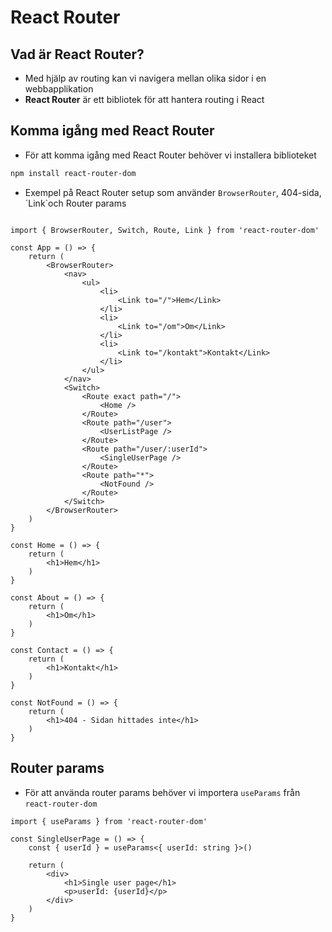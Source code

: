 # React Router

## Vad är React Router?

- Med hjälp av routing kan vi navigera mellan olika sidor i en webbapplikation
- **React Router** är ett bibliotek för att hantera routing i React

## Komma igång med React Router

- För att komma igång med React Router behöver vi installera biblioteket

```bash
npm install react-router-dom
```

- Exempel på React Router setup som använder `BrowserRouter`, 404-sida, ´Link`och Router params

```tsx

import { BrowserRouter, Switch, Route, Link } from 'react-router-dom'

const App = () => {
    return (
        <BrowserRouter>
            <nav>
                <ul>
                    <li>
                        <Link to="/">Hem</Link>
                    </li>
                    <li>
                        <Link to="/om">Om</Link>
                    </li>
                    <li>
                        <Link to="/kontakt">Kontakt</Link>
                    </li>
                </ul>
            </nav>
            <Switch>
                <Route exact path="/">
                    <Home />
                </Route>
                <Route path="/user">
                    <UserListPage />
                </Route>
                <Route path="/user/:userId">
                    <SingleUserPage />
                </Route>
                <Route path="*">
                    <NotFound />
                </Route>
            </Switch>
        </BrowserRouter>
    )
}

const Home = () => {
    return (
        <h1>Hem</h1>
    )
}

const About = () => {
    return (
        <h1>Om</h1>
    )
}

const Contact = () => {
    return (
        <h1>Kontakt</h1>
    )
}

const NotFound = () => {
    return (
        <h1>404 - Sidan hittades inte</h1>
    )
}

```

## Router params

- För att använda router params behöver vi importera `useParams` från `react-router-dom`

```tsx
import { useParams } from 'react-router-dom'

const SingleUserPage = () => {
    const { userId } = useParams<{ userId: string }>()

    return (
        <div>
            <h1>Single user page</h1>
            <p>userId: {userId}</p>
        </div>
    )
}
```